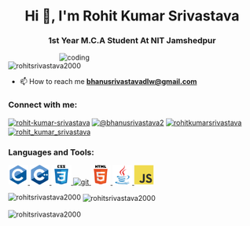 <h1 align="center">Hi 👋, I'm Rohit Kumar Srivastava</h1>
<h3 align="center">1st Year M.C.A Student At NIT Jamshedpur</h3>
<img align="right" alt="coding" width="400" src="https://www.google.com/imgres?imgurl=https%3A%2F%2Fcamo.githubusercontent.com%2F8bf6f6d78abc81fcf9c49f10649423e73ea44bc248e83aaae8759d401c829a84%2F68747470733a2f2f70687973696373677572756b756c2e66696c65732e776f726470726573732e636f6d2f323031392f30322f6368617261637465722d312e676966&tbnid=6_7BCMkOF0X1vM&vet=12ahUKEwiY6Y3slNSBAxXE5TgGHUTLCeAQMygTegUIARCtAQ..i&imgrefurl=https%3A%2F%2Fgithub.com%2Frudrabarad%2FGifs&docid=CJdgcKdcN0j58M&w=800&h=600&q=animated%20coding%20gif&ved=2ahUKEwiY6Y3slNSBAxXE5TgGHUTLCeAQMygTegUIARCtAQ">
<p align="left"> <img src="https://komarev.com/ghpvc/?username=rohitsrivastava2000&label=Profile%20views&color=0e75b6&style=flat" alt="rohitsrivastava2000" /> </p>

- 📫 How to reach me **bhanusrivastavadlw@gmail.com**

<h3 align="left">Connect with me:</h3>
<p align="left">
<a href="https://linkedin.com/in/rohit-kumar-srivastava" target="blank"><img align="center" src="https://raw.githubusercontent.com/rahuldkjain/github-profile-readme-generator/master/src/images/icons/Social/linked-in-alt.svg" alt="rohit-kumar-srivastava" height="30" width="40" /></a>
<a href="https://www.hackerrank.com/@bhanusrivastava2" target="blank"><img align="center" src="https://raw.githubusercontent.com/rahuldkjain/github-profile-readme-generator/master/src/images/icons/Social/hackerrank.svg" alt="@bhanusrivastava2" height="30" width="40" /></a>
<a href="https://codeforces.com/profile/rohitkumarsrivastava" target="blank"><img align="center" src="https://raw.githubusercontent.com/rahuldkjain/github-profile-readme-generator/master/src/images/icons/Social/codeforces.svg" alt="rohitkumarsrivastava" height="30" width="40" /></a>
<a href="https://www.leetcode.com/rohit_kumar_srivastava" target="blank"><img align="center" src="https://raw.githubusercontent.com/rahuldkjain/github-profile-readme-generator/master/src/images/icons/Social/leet-code.svg" alt="rohit_kumar_srivastava" height="30" width="40" /></a>
</p>

<h3 align="left">Languages and Tools:</h3>
<p align="left"> <a href="https://www.cprogramming.com/" target="_blank" rel="noreferrer"> <img src="https://raw.githubusercontent.com/devicons/devicon/master/icons/c/c-original.svg" alt="c" width="40" height="40"/> </a> <a href="https://www.w3schools.com/cpp/" target="_blank" rel="noreferrer"> <img src="https://raw.githubusercontent.com/devicons/devicon/master/icons/cplusplus/cplusplus-original.svg" alt="cplusplus" width="40" height="40"/> </a> <a href="https://www.w3schools.com/css/" target="_blank" rel="noreferrer"> <img src="https://raw.githubusercontent.com/devicons/devicon/master/icons/css3/css3-original-wordmark.svg" alt="css3" width="40" height="40"/> </a> <a href="https://git-scm.com/" target="_blank" rel="noreferrer"> <img src="https://www.vectorlogo.zone/logos/git-scm/git-scm-icon.svg" alt="git" width="40" height="40"/> </a> <a href="https://www.w3.org/html/" target="_blank" rel="noreferrer"> <img src="https://raw.githubusercontent.com/devicons/devicon/master/icons/html5/html5-original-wordmark.svg" alt="html5" width="40" height="40"/> </a> <a href="https://www.java.com" target="_blank" rel="noreferrer"> <img src="https://raw.githubusercontent.com/devicons/devicon/master/icons/java/java-original.svg" alt="java" width="40" height="40"/> </a> <a href="https://developer.mozilla.org/en-US/docs/Web/JavaScript" target="_blank" rel="noreferrer"> <img src="https://raw.githubusercontent.com/devicons/devicon/master/icons/javascript/javascript-original.svg" alt="javascript" width="40" height="40"/> </a> </p>

<p><img align="left" src="https://github-readme-stats.vercel.app/api/top-langs?username=rohitsrivastava2000&show_icons=true&locale=en&layout=compact" alt="rohitsrivastava2000" /></p>

<p>&nbsp;<img align="center" src="https://github-readme-stats.vercel.app/api?username=rohitsrivastava2000&show_icons=true&locale=en" alt="rohitsrivastava2000" /></p>

<p><img align="center" src="https://github-readme-streak-stats.herokuapp.com/?user=rohitsrivastava2000&" alt="rohitsrivastava2000" /></p>

